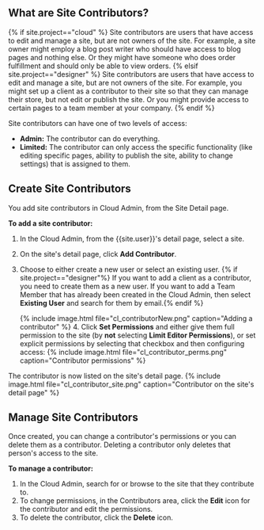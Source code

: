 ## What are Site Contributors?
{% if site.project=="cloud" %}
Site contributors are users that have access to edit and manage a site, but are not owners of the site. For example, a site owner might employ a blog post writer who should have access to blog pages and nothing else. Or they might have someone who does order fulfillment and should only be able to view orders.
{% elsif site.project=="designer" %}
Site contributors are users that have access to edit and manage a site, but are not owners of the site. For example, you might set up a client as a contributor to their site so that they can manage their store, but not edit or publish the site. Or you might provide access to certain pages to a team member at your company.
{% endif %}

Site contributors can have one of two levels of access:
* **Admin:** The contributor can do everything.
* **Limited:** The contributor can only access the specific functionality (like editing specific pages, ability to publish the site, ability to change settings) that is assigned to them.

## Create Site Contributors
You add site contributors in Cloud Admin, from the Site Detail page.

**To add a site contributor:**
1. In the Cloud Admin, from the {{site.user}}'s detail page, select a site.
2. On the site's detail page, click **Add Contributor**.
3. Choose to either create a new user or select an existing user. {% if site.project=="designer"%} If you want to add a client as a contributor, you need to create them as a new user. If you want to add a Team Member that has already been created in the Cloud Admin, then select **Existing User** and search for them by email.{% endif %}

   {% include image.html file="cl_contributorNew.png" caption="Adding a contributor" %}
​4. Click **Set Permissions** and either give them full permission to the site (by **not** selecting **Limit Editor Permissions**), or set explicit permissions by selecting that checkbox and then configuring access:
   {% include image.html file="cl_contributor_perms.png" caption="Contributor permissions" %}

The contributor is now listed on the site's detail page.
{% include image.html file="cl_contributor_site.png" caption="Contributor on the site's detail page" %}

## Manage Site Contributors
Once created, you can change a contributor's permissions or you can delete them as a contributor. Deleting a contributor only deletes that person's access to the site.

**To manage a contributor:**
1. In the Cloud Admin, search for or browse to the site that they contribute to.
2. To change permissions, in the Contributors area, click the **Edit** icon for the contributor and edit the permissions.
3. To delete the contributor, click the **Delete** icon.


